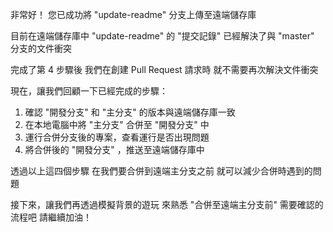 非常好！
您已成功將 "update-readme" 分支上傳至遠端儲存庫

目前在遠端儲存庫中
"update-readme" 的 "提交記錄"
已經解決了與 "master" 分支的文件衝突

完成了第 4 步驟後
我們在創建 Pull Request 請求時
就不需要再次解決文件衝突

現在，讓我們回顧一下已經完成的步驟：
1. 確認 "開發分支" 和 "主分支" 的版本與遠端儲存庫一致
2. 在本地電腦中將 "主分支" 合併至 "開發分支" 中
3. 運行合併分支後的專案，查看運行是否出現問題
4. 將合併後的 "開發分支" ，推送至遠端儲存庫中

透過以上這四個步驟
在我們要合併到遠端主分支之前
就可以減少合併時遇到的問題

接下來，讓我們再透過模擬背景的遊玩
來熟悉 "合併至遠端主分支前" 需要確認的流程吧
請繼續加油！